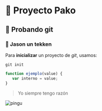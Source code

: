 # 📌 Proyecto Pako
## 🔹 Probando git
### 📍 Jason un tekken

Para **inicializar** un proyecto de *git*, usamos:

`git init`

```javascript
function ejemplo(value) {
   var interno = value;
}
```

> Yo siempre tengo razón

![pingu](https://github.com/user-attachments/assets/9936ca54-db18-4b10-b5fc-92c2ed71f32f)

